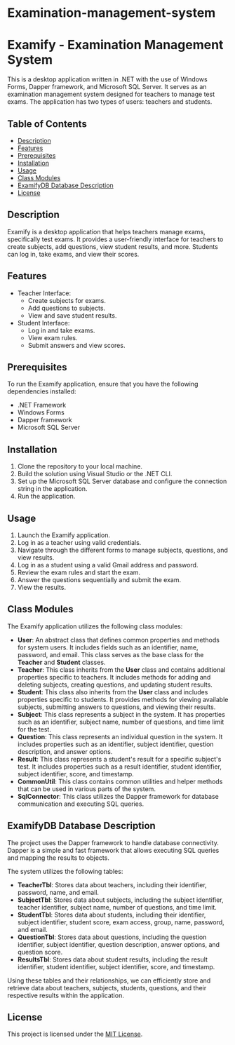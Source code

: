 # Examination-management-system
# Examify - Examination Management System

This is a desktop application written in .NET with the use of Windows Forms, Dapper framework, and Microsoft SQL Server. It serves as an examination management system designed for teachers to manage test exams. The application has two types of users: teachers and students.

## Table of Contents

- [Description](#description)
- [Features](#features)
- [Prerequisites](#prerequisites)
- [Installation](#installation)
- [Usage](#usage)
- [Class Modules](#class-modules)
- [ExamifyDB Database Description](#examifydb-database-description)
- [License](#license)

## Description

Examify is a desktop application that helps teachers manage exams, specifically test exams. It provides a user-friendly interface for teachers to create subjects, add questions, view student results, and more. Students can log in, take exams, and view their scores.

## Features

- Teacher Interface:
  - Create subjects for exams.
  - Add questions to subjects.
  - View and save student results.
- Student Interface:
  - Log in and take exams.
  - View exam rules.
  - Submit answers and view scores.

## Prerequisites

To run the Examify application, ensure that you have the following dependencies installed:
- .NET Framework
- Windows Forms
- Dapper framework
- Microsoft SQL Server

## Installation

1. Clone the repository to your local machine.
2. Build the solution using Visual Studio or the .NET CLI.
3. Set up the Microsoft SQL Server database and configure the connection string in the application.
4. Run the application.

## Usage

1. Launch the Examify application.
2. Log in as a teacher using valid credentials.
3. Navigate through the different forms to manage subjects, questions, and view results.
4. Log in as a student using a valid Gmail address and password.
5. Review the exam rules and start the exam.
6. Answer the questions sequentially and submit the exam.
7. View the results.

## Class Modules

The Examify application utilizes the following class modules:

- **User**: An abstract class that defines common properties and methods for system users. It includes fields such as an identifier, name, password, and email. This class serves as the base class for the **Teacher** and **Student** classes.
- **Teacher**: This class inherits from the **User** class and contains additional properties specific to teachers. It includes methods for adding and deleting subjects, creating questions, and updating student results.
- **Student**: This class also inherits from the **User** class and includes properties specific to students. It provides methods for viewing available subjects, submitting answers to questions, and viewing their results.
- **Subject**: This class represents a subject in the system. It has properties such as an identifier, subject name, number of questions, and time limit for the test.
- **Question**: This class represents an individual question in the system. It includes properties such as an identifier, subject identifier, question description, and answer options.
- **Result**: This class represents a student's result for a specific subject's test. It includes properties such as a result identifier, student identifier, subject identifier, score, and timestamp.
- **CommonUtil**: This class contains common utilities and helper methods that can be used in various parts of the system.
- **SqlConnector**: This class utilizes the Dapper framework for database communication and executing SQL queries.

## ExamifyDB Database Description

The project uses the Dapper framework to handle database connectivity. Dapper is a simple and fast framework that allows executing SQL queries and mapping the results to objects.

The system utilizes the following tables:

- **TeacherTbl**: Stores data about teachers, including their identifier, password, name, and email.
- **SubjectTbl**: Stores data about subjects, including the subject identifier, teacher identifier, subject name, number of questions, and time limit.
- **StudentTbl**: Stores data about students, including their identifier, subject identifier, student score, exam access, group, name, password, and email.
- **QuestionTbl**: Stores data about questions, including the question identifier, subject identifier, question description, answer options, and question score.
- **ResultsTbl**: Stores data about student results, including the result identifier, student identifier, subject identifier, score, and timestamp.

Using these tables and their relationships, we can efficiently store and retrieve data about teachers, subjects, students, questions, and their respective results within the application.

## License

This project is licensed under the [MIT License](LICENSE).

